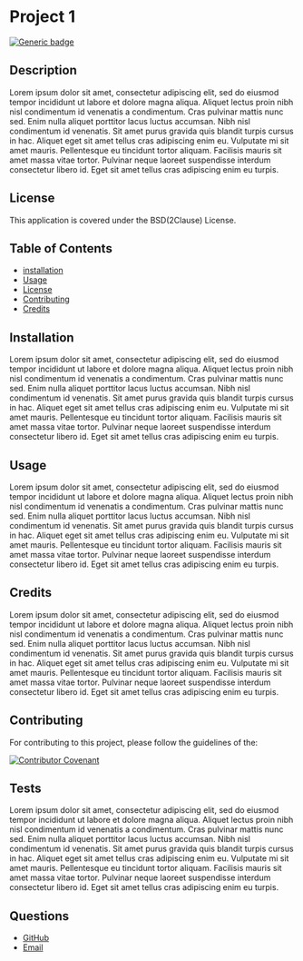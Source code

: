 
# Project 1

[![Generic badge](https://img.shields.io/badge/License-BSD(2Clause)-yellowgreen.svg)](https://shields.io/)

## Description
Lorem ipsum dolor sit amet, consectetur adipiscing elit, sed do eiusmod tempor incididunt ut labore et dolore magna aliqua. Aliquet lectus proin nibh nisl condimentum id venenatis a condimentum. Cras pulvinar mattis nunc sed. Enim nulla aliquet porttitor lacus luctus accumsan. Nibh nisl condimentum id venenatis. Sit amet purus gravida quis blandit turpis cursus in hac. Aliquet eget sit amet tellus cras adipiscing enim eu. Vulputate mi sit amet mauris. Pellentesque eu tincidunt tortor aliquam. Facilisis mauris sit amet massa vitae tortor. Pulvinar neque laoreet suspendisse interdum consectetur libero id. Eget sit amet tellus cras adipiscing enim eu turpis.

## License
 
This application is covered under the BSD(2Clause) License.


## Table of Contents

* [installation](#installation)
* [Usage](#usage)
* [License](#license)
* [Contributing](#contributing)
* [Credits](#credits)



## Installation

Lorem ipsum dolor sit amet, consectetur adipiscing elit, sed do eiusmod tempor incididunt ut labore et dolore magna aliqua. Aliquet lectus proin nibh nisl condimentum id venenatis a condimentum. Cras pulvinar mattis nunc sed. Enim nulla aliquet porttitor lacus luctus accumsan. Nibh nisl condimentum id venenatis. Sit amet purus gravida quis blandit turpis cursus in hac. Aliquet eget sit amet tellus cras adipiscing enim eu. Vulputate mi sit amet mauris. Pellentesque eu tincidunt tortor aliquam. Facilisis mauris sit amet massa vitae tortor. Pulvinar neque laoreet suspendisse interdum consectetur libero id. Eget sit amet tellus cras adipiscing enim eu turpis.


## Usage

Lorem ipsum dolor sit amet, consectetur adipiscing elit, sed do eiusmod tempor incididunt ut labore et dolore magna aliqua. Aliquet lectus proin nibh nisl condimentum id venenatis a condimentum. Cras pulvinar mattis nunc sed. Enim nulla aliquet porttitor lacus luctus accumsan. Nibh nisl condimentum id venenatis. Sit amet purus gravida quis blandit turpis cursus in hac. Aliquet eget sit amet tellus cras adipiscing enim eu. Vulputate mi sit amet mauris. Pellentesque eu tincidunt tortor aliquam. Facilisis mauris sit amet massa vitae tortor. Pulvinar neque laoreet suspendisse interdum consectetur libero id. Eget sit amet tellus cras adipiscing enim eu turpis.


## Credits

Lorem ipsum dolor sit amet, consectetur adipiscing elit, sed do eiusmod tempor incididunt ut labore et dolore magna aliqua. Aliquet lectus proin nibh nisl condimentum id venenatis a condimentum. Cras pulvinar mattis nunc sed. Enim nulla aliquet porttitor lacus luctus accumsan. Nibh nisl condimentum id venenatis. Sit amet purus gravida quis blandit turpis cursus in hac. Aliquet eget sit amet tellus cras adipiscing enim eu. Vulputate mi sit amet mauris. Pellentesque eu tincidunt tortor aliquam. Facilisis mauris sit amet massa vitae tortor. Pulvinar neque laoreet suspendisse interdum consectetur libero id. Eget sit amet tellus cras adipiscing enim eu turpis.



## Contributing

For contributing to this project, please follow the guidelines of the:

[![Contributor Covenant](https://img.shields.io/badge/Contributor%20Covenant-2.1-4baaaa.svg)](https://www.contributor-covenant.org/version/2/1/code_of_conduct/)



## Tests
Lorem ipsum dolor sit amet, consectetur adipiscing elit, sed do eiusmod tempor incididunt ut labore et dolore magna aliqua. Aliquet lectus proin nibh nisl condimentum id venenatis a condimentum. Cras pulvinar mattis nunc sed. Enim nulla aliquet porttitor lacus luctus accumsan. Nibh nisl condimentum id venenatis. Sit amet purus gravida quis blandit turpis cursus in hac. Aliquet eget sit amet tellus cras adipiscing enim eu. Vulputate mi sit amet mauris. Pellentesque eu tincidunt tortor aliquam. Facilisis mauris sit amet massa vitae tortor. Pulvinar neque laoreet suspendisse interdum consectetur libero id. Eget sit amet tellus cras adipiscing enim eu turpis.


## Questions

 - [GitHub](https://github.com/beamchristian "GitHub")
 - [Email](mailto:beamchristian@yahoo.com "Email")
